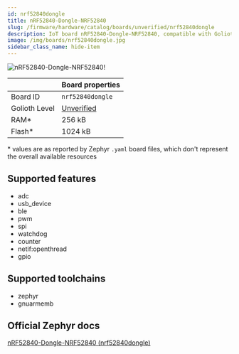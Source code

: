 ```yaml
---
id: nrf52840dongle
title: nRF52840-Dongle-NRF52840
slug: /firmware/hardware/catalog/boards/unverified/nrf52840dongle
description: IoT board nRF52840-Dongle-NRF52840, compatible with Golioth at unverified level.
image: /img/boards/nrf52840dongle.jpg
sidebar_class_name: hide-item
---
```


[//]: # (This is an auto-generated file, do not edit! Changes to it will be lost upon re-generation)

![nRF52840-Dongle-NRF52840!](/img/boards/nrf52840dongle.jpg "nRF52840-Dongle-NRF52840")

|                | Board properties     |
| -------------  | -------------------- |
| Board ID       | `nrf52840dongle` |
| Golioth Level  | [Unverified](/firmware/hardware#unverified-boards) |
| RAM*           | 256 kB |
| Flash*         | 1024 kB |

\* values are as reported by Zephyr `.yaml` board files, which don't represent the overall available resources



## Supported features

* adc
* usb_device
* ble
* pwm
* spi
* watchdog
* counter
* netif:openthread
* gpio

## Supported toolchains

* zephyr
* gnuarmemb

## Official Zephyr docs

[nRF52840-Dongle-NRF52840 (nrf52840dongle)](https://docs.zephyrproject.org/latest/boards/nordic/nrf52840dongle/doc/index.html)
